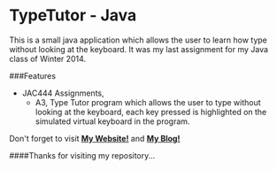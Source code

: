 TypeTutor - Java
================

This is a small java application which allows the user to learn how type without looking at the keyboard. It was my last assignment for my Java class of Winter 2014. 

###Features
*	JAC444 Assignments,
	*	A3, Type Tutor program which allows the user to type without looking at the keyboard, each key pressed is highlighted on the simulated virtual keyboard in the program.

Don't forget to visit **[My Website!](http://jorgedeveloper.com)** and **[My Blog!](http://jorgedeveloper.com/blog/)**

####Thanks for visiting my repository...